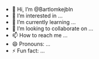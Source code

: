 - 👋 Hi, I’m @Bartlomkejbln
- 👀 I’m interested in ...
- 🌱 I’m currently learning ...
- 💞️ I’m looking to collaborate on ...
- 📫 How to reach me ...
- 😄 Pronouns: ...
- ⚡ Fun fact: ...

<!---
Bartlomkejbln/Bartlomkejbln is a ✨ special ✨ repository because its `README.md` (this file) appears on your GitHub profile.
You can click the Preview link to take a look at your changes.
--->

